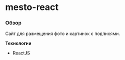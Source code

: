 # mesto-react
### Обзор


Сайт для размещения фото и картинок с подписями.


**Технологии**
* ReactJS
